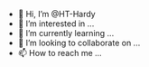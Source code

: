 - 👋 Hi, I’m @HT-Hardy
- 👀 I’m interested in ...
- 🌱 I’m currently learning ...
- 💞️ I’m looking to collaborate on ...
- 📫 How to reach me ...

<!---
HT-Hardy/HT-Hardy is a ✨ special ✨ repository because its `README.md` (this file) appears on your GitHub profile.
You can click the Preview link to take a look at your changes.
--->
